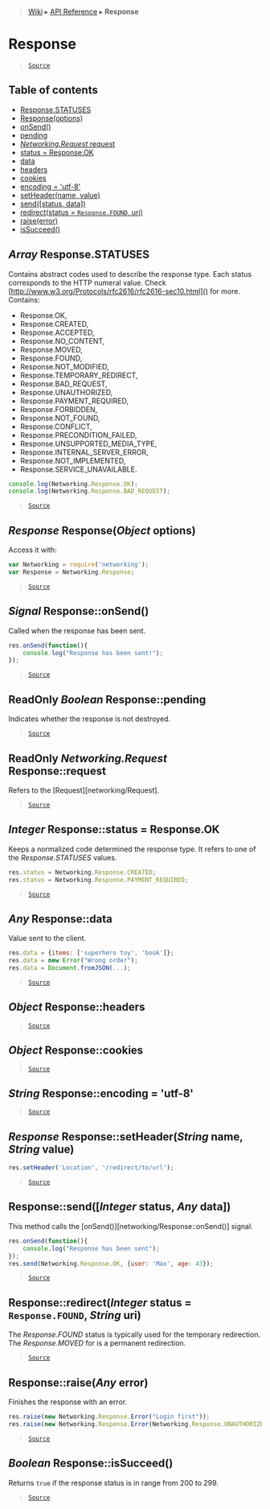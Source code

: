 > [Wiki](Home) ▸ [API Reference](API-Reference) ▸ **Response**

Response
========

> [`Source`](/Neft-io/neft/tree/master/src/networking/response.litcoffee#response)

## Table of contents
  * [Response.STATUSES](#array-responsestatuses)
  * [Response(options)](#response-responseobject-options)
  * [onSend()](#signal-responseonsend)
  * [pending](#readonly-boolean-responsepending)
  * [*Networking.Request* request](#readonly-networkingrequest-responserequest)
  * [status = Response.OK](#integer-responsestatus--responseok)
  * [data](#any-responsedata)
  * [headers](#object-responseheaders)
  * [cookies](#object-responsecookies)
  * [encoding = 'utf-8'](#string-responseencoding--utf8)
  * [setHeader(name, value)](#response-responsesetheaderstring-name-string-value)
  * [send([status, data])](#responsesendinteger-status-any-data)
  * [redirect(status = `Response.FOUND`, uri)](#responseredirectinteger-status--responsefound-string-uri)
  * [raise(error)](#responseraiseany-error)
  * [isSucceed()](#boolean-responseissucceed)

*Array* Response.STATUSES
-------------------------

Contains abstract codes used to describe the response type.
Each status corresponds to the HTTP numeral value.
Check [http://www.w3.org/Protocols/rfc2616/rfc2616-sec10.html]() for more.
Contains:
 - Response.OK,
 - Response.CREATED,
 - Response.ACCEPTED,
 - Response.NO_CONTENT,
 - Response.MOVED,
 - Response.FOUND,
 - Response.NOT_MODIFIED,
 - Response.TEMPORARY_REDIRECT,
 - Response.BAD_REQUEST,
 - Response.UNAUTHORIZED,
 - Response.PAYMENT_REQUIRED,
 - Response.FORBIDDEN,
 - Response.NOT_FOUND,
 - Response.CONFLICT,
 - Response.PRECONDITION_FAILED,
 - Response.UNSUPPORTED_MEDIA_TYPE,
 - Response.INTERNAL_SERVER_ERROR,
 - Response.NOT_IMPLEMENTED,
 - Response.SERVICE_UNAVAILABLE.
```javascript
console.log(Networking.Response.OK);
console.log(Networking.Response.BAD_REQUEST);
```

> [`Source`](/Neft-io/neft/tree/master/src/networking/response.litcoffee#array-responsestatuses)

*Response* Response(*Object* options)
-------------------------------------

Access it with:
```javascript
var Networking = require('networking');
var Response = Networking.Response;
```

> [`Source`](/Neft-io/neft/tree/master/src/networking/response.litcoffee#response-responseobject-options)

*Signal* Response::onSend()
---------------------------

Called when the response has been sent.
```javascript
res.onSend(function(){
    console.log("Response has been sent!");
});
```

> [`Source`](/Neft-io/neft/tree/master/src/networking/response.litcoffee#signal-responseonsend)

ReadOnly *Boolean* Response::pending
------------------------------------

Indicates whether the response is not destroyed.

> [`Source`](/Neft-io/neft/tree/master/src/networking/response.litcoffee#readonly-boolean-responsepending)

ReadOnly *Networking.Request* Response::request
-----------------------------------------------

Refers to the [Request][networking/Request].

> [`Source`](/Neft-io/neft/tree/master/src/networking/response.litcoffee#readonly-networkingrequest-responserequest)

*Integer* Response::status = Response.OK
----------------------------------------

Keeps a normalized code determined the response type.
It refers to one of the *Response.STATUSES* values.
```javascript
res.status = Networking.Response.CREATED;
res.status = Networking.Response.PAYMENT_REQUIRED;
```

> [`Source`](/Neft-io/neft/tree/master/src/networking/response.litcoffee#integer-responsestatus--responseok)

*Any* Response::data
--------------------

Value sent to the client.
```javascript
res.data = {items: ['superhero toy', 'book']};
res.data = new Error("Wrong order");
res.data = Document.fromJSON(...);
```

> [`Source`](/Neft-io/neft/tree/master/src/networking/response.litcoffee#any-responsedata)

*Object* Response::headers
--------------------------

> [`Source`](/Neft-io/neft/tree/master/src/networking/response.litcoffee#object-responseheaders)

*Object* Response::cookies
--------------------------

> [`Source`](/Neft-io/neft/tree/master/src/networking/response.litcoffee#object-responsecookies)

*String* Response::encoding = 'utf-8'
-------------------------------------

> [`Source`](/Neft-io/neft/tree/master/src/networking/response.litcoffee#string-responseencoding--utf8)

*Response* Response::setHeader(*String* name, *String* value)
-------------------------------------------------------------

```javascript
res.setHeader('Location', '/redirect/to/url');
```

> [`Source`](/Neft-io/neft/tree/master/src/networking/response.litcoffee#response-responsesetheaderstring-name-string-value)

Response::send([*Integer* status, *Any* data])
----------------------------------------------

This method calls the [onSend()][networking/Response::onSend()] signal.
```javascript
res.onSend(function(){
    console.log("Response has been sent");
});
res.send(Networking.Response.OK, {user: 'Max', age: 43});
```

> [`Source`](/Neft-io/neft/tree/master/src/networking/response.litcoffee#responsesendinteger-status-any-data)

Response::redirect(*Integer* status = `Response.FOUND`, *String* uri)
---------------------------------------------------------------------

The *Response.FOUND* status is typically used for the temporary redirection.
The *Response.MOVED* for is a permanent redirection.

> [`Source`](/Neft-io/neft/tree/master/src/networking/response.litcoffee#responseredirectinteger-status--responsefound-string-uri)

Response::raise(*Any* error)
----------------------------

Finishes the response with an error.
```javascript
res.raise(new Networking.Response.Error("Login first"));
res.raise(new Networking.Response.Error(Networking.Response.UNAUTHORIZED, "Login first"));
```

> [`Source`](/Neft-io/neft/tree/master/src/networking/response.litcoffee#responseraiseany-error)

*Boolean* Response::isSucceed()
-------------------------------

Returns `true` if the response status is in range from 200 to 299.

> [`Source`](/Neft-io/neft/tree/master/src/networking/response.litcoffee#boolean-responseissucceed)


